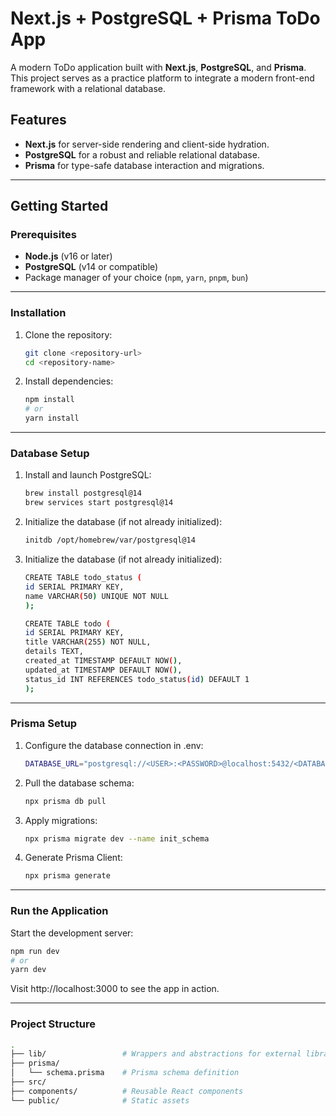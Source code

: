 # **Next.js + PostgreSQL + Prisma ToDo App**

A modern ToDo application built with **Next.js**, **PostgreSQL**, and **Prisma**. This project serves as a practice platform to integrate a modern front-end framework with a relational database.

## **Features**
- **Next.js** for server-side rendering and client-side hydration.
- **PostgreSQL** for a robust and reliable relational database.
- **Prisma** for type-safe database interaction and migrations.

---

## **Getting Started**

### Prerequisites
- **Node.js** (v16 or later)
- **PostgreSQL** (v14 or compatible)
- Package manager of your choice (`npm`, `yarn`, `pnpm`, `bun`)

---

### **Installation**
1. Clone the repository:
   ```bash
   git clone <repository-url>
   cd <repository-name>
   ```
   
2. Install dependencies:
   ```bash
   npm install
   # or
   yarn install
   ```

---

### **Database Setup**
1. Install and launch PostgreSQL:
   ```bash
   brew install postgresql@14
   brew services start postgresql@14
   ```
2. Initialize the database (if not already initialized):
   ```bash
   initdb /opt/homebrew/var/postgresql@14
   ```
3. Initialize the database (if not already initialized):
   ```bash
   CREATE TABLE todo_status (
   id SERIAL PRIMARY KEY,
   name VARCHAR(50) UNIQUE NOT NULL
   );
   
   CREATE TABLE todo (
   id SERIAL PRIMARY KEY,
   title VARCHAR(255) NOT NULL,
   details TEXT,
   created_at TIMESTAMP DEFAULT NOW(),
   updated_at TIMESTAMP DEFAULT NOW(),
   status_id INT REFERENCES todo_status(id) DEFAULT 1
   );
   ```  
---

### **Prisma Setup**
1. Configure the database connection in .env:
   ```bash
   DATABASE_URL="postgresql://<USER>:<PASSWORD>@localhost:5432/<DATABASE_NAME>"
   ```
2. Pull the database schema:
   ```bash
   npx prisma db pull
   ```
3. Apply migrations:
   ```bash
   npx prisma migrate dev --name init_schema
   ```
4. Generate Prisma Client:
   ```bash
   npx prisma generate
   ```

---
### **Run the Application**
Start the development server:
```bash
npm run dev
# or
yarn dev
```
Visit http://localhost:3000 to see the app in action.

---

### **Project Structure**
```bash
.
├── lib/                 # Wrappers and abstractions for external libraries 
├── prisma/
│   └── schema.prisma    # Prisma schema definition
├── src/
├── components/          # Reusable React components
└── public/              # Static assets

```
